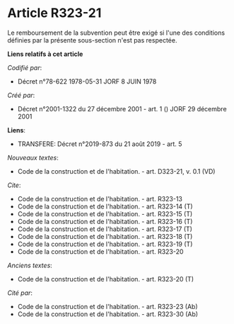 # Article R323-21

Le remboursement de la subvention peut être exigé si l'une des conditions définies par la présente sous-section n'est pas
respectée.

**Liens relatifs à cet article**

_Codifié par_:

  - Décret n°78-622 1978-05-31 JORF 8 JUIN 1978

_Créé par_:

  - Décret n°2001-1322 du 27 décembre 2001 - art. 1 () JORF 29 décembre 2001

**Liens**:

  - TRANSFERE: Décret n°2019-873 du 21 août 2019 - art. 5

_Nouveaux textes_:

  - Code de la construction et de l'habitation. - art. D323-21, v. 0.1 (VD)

_Cite_:

  - Code de la construction et de l'habitation. - art. R323-13
  - Code de la construction et de l'habitation. - art. R323-14 (T)
  - Code de la construction et de l'habitation. - art. R323-15 (T)
  - Code de la construction et de l'habitation. - art. R323-16 (T)
  - Code de la construction et de l'habitation. - art. R323-17 (T)
  - Code de la construction et de l'habitation. - art. R323-18 (T)
  - Code de la construction et de l'habitation. - art. R323-19 (T)
  - Code de la construction et de l'habitation. - art. R323-20

_Anciens textes_:

  - Code de la construction et de l'habitation. - art. R323-20 (T)

_Cité par_:

  - Code de la construction et de l'habitation. - art. R323-23 (Ab)
  - Code de la construction et de l'habitation. - art. R323-30 (Ab)
